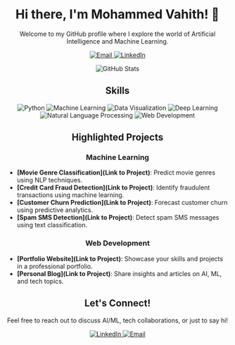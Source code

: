 <!-- Introduction -->
<h1 align="center">Hi there, I'm Mohammed Vahith! 👋</h1>
<p align="center">Welcome to my GitHub profile where I explore the world of Artificial Intelligence and Machine Learning.</p>

<!-- Contact Information -->
<p align="center">
  <a href="mailto:vahith2004@gmail.com">
    <img src="https://img.shields.io/badge/Email-vahith2004%40gmail.com-red?style=for-the-badge&logo=gmail&logoColor=white" alt="Email" />
  </a>
  <a href="https://linkedin.com/in/mohammed-vahith/" target="_blank">
    <img src="https://img.shields.io/badge/LinkedIn-Mohammed%20Vahith-blue?style=for-the-badge&logo=linkedin&logoColor=white" alt="LinkedIn" />
  </a>
</p>

<!-- GitHub Stats -->
<p align="center">
  <img src="https://github-readme-stats.vercel.app/api?username=mohammedvahith&show_icons=true&theme=radical" alt="GitHub Stats" />
</p>

<!-- Skills -->
<h2 align="center">Skills</h2>
<p align="center">
  <img src="https://img.shields.io/badge/Python-Intermediate-success?style=for-the-badge&logo=python&logoColor=white" alt="Python" />
  <img src="https://img.shields.io/badge/Machine%20Learning-Advanced-success?style=for-the-badge" alt="Machine Learning" />
  <img src="https://img.shields.io/badge/Data%20Visualization-Intermediate-success?style=for-the-badge" alt="Data Visualization" />
  <img src="https://img.shields.io/badge/Deep%20Learning-Beginner-yellow?style=for-the-badge" alt="Deep Learning" />
  <img src="https://img.shields.io/badge/Natural%20Language%20Processing-Beginner-yellow?style=for-the-badge" alt="Natural Language Processing" />
  <img src="https://img.shields.io/badge/Web%20Development-Beginner-yellow?style=for-the-badge" alt="Web Development" />
</p>

<!-- Projects -->
<h2 align="center">Highlighted Projects</h2>

<h3 align="center">Machine Learning</h3>

- **[Movie Genre Classification](Link to Project)**: Predict movie genres using NLP techniques.
- **[Credit Card Fraud Detection](Link to Project)**: Identify fraudulent transactions using machine learning.
- **[Customer Churn Prediction](Link to Project)**: Forecast customer churn using predictive analytics.
- **[Spam SMS Detection](Link to Project)**: Detect spam SMS messages using text classification.

<h3 align="center">Web Development</h3>

- **[Portfolio Website](Link to Project)**: Showcase your skills and projects in a professional portfolio.
- **[Personal Blog](Link to Project)**: Share insights and articles on AI, ML, and tech topics.

<!-- Connect with Me -->
<h2 align="center">Let's Connect!</h2>
<p align="center">Feel free to reach out to discuss AI/ML, tech collaborations, or just to say hi!</p>

<p align="center">
  <a href="https://linkedin.com/in/mohammed-vahith/" target="_blank">
    <img src="https://img.shields.io/badge/LinkedIn-Mohammed%20Vahith-blue?style=for-the-badge&logo=linkedin&logoColor=white" alt="LinkedIn" />
  </a>
  <a href="mailto:vahith2004@gmail.com">
    <img src="https://img.shields.io/badge/Email-vahith2004%40gmail.com-red?style=for-the-badge&logo=gmail&logoColor=white" alt="Email" />
  </a>
</p>
